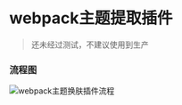 # webpack主题提取插件

> 还未经过测试，不建议使用到生产

### 流程图

![webpack主题换肤插件流程](http://file.iweijie.cn/static/uploads/2021-06/image/0a5816fe70f78c6e4360bc6cb6d5b5277.png)